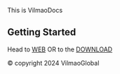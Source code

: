 This is VilmaoDocs

## Getting Started

Head to [WEB](https://web-ui.vilmaodocs.v-g.app) OR to the [DOWNLOAD](https://get.v-g.app/vilmaodocs/crrnt)

&copy; copyright 2024 VilmaoGlobal